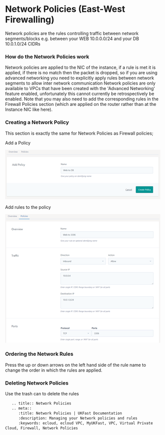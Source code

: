 # Network Policies (East-West Firewalling)
Network policies are the rules controlling traffic between network segments/blocks e.g. between your WEB 10.0.0.0/24 and your DB 10.0.1.0/24 CIDRs

### How do the Network Policies work
Network policies are applied to the NIC of the instance, if a rule is met it is applied, if there is no match then the packet is dropped, so if you are using advanced networking you need to explicitly apply rules between network segments to allow inter network communication
Network policies are only available to VPCs that have been created with the 'Advanced Networking' feature enabled, unfortunately this cannot currently be retrospectively be enabled.
Note that you may also need to add the corresponding rules in the Firewall Policies section (which are applied on the router rather than at the Instance NIC like here).

### Creating a Network Policy
This section is exactly the same for Network Policies as Firewall policies;

Add a Policy

![Network Policies](files/network-policies-create.png)

Add rules to the policy

![Network Policies](files/network-policies-rules-create.png)

### Ordering the Network Rules
Press the up or down arrows on the left hand side of the rule name to change the order in which the rules are applied.

### Deleting Network Policies
Use the trash can to delete the rules


```eval_rst
   .. title:: Network Policies
   .. meta::
      :title: Network Policies | UKFast Documentation
      :description: Managing your Network policies and rules
      :keywords: ecloud, ecloud VPC, MyUKFast, VPC, Virtual Private Cloud, Firewall, Network Policies
```
